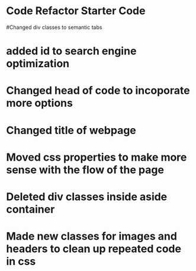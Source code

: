 # Code Refactor Starter Code
#Changed div classes to semantic tabs
# added id to search engine optimization 
# Changed head of code to incoporate more options 
# Changed title of webpage
# Moved css properties to make more sense with the flow of the page
# Deleted div classes inside aside container
# Made new classes for images and headers to clean up repeated code in css
